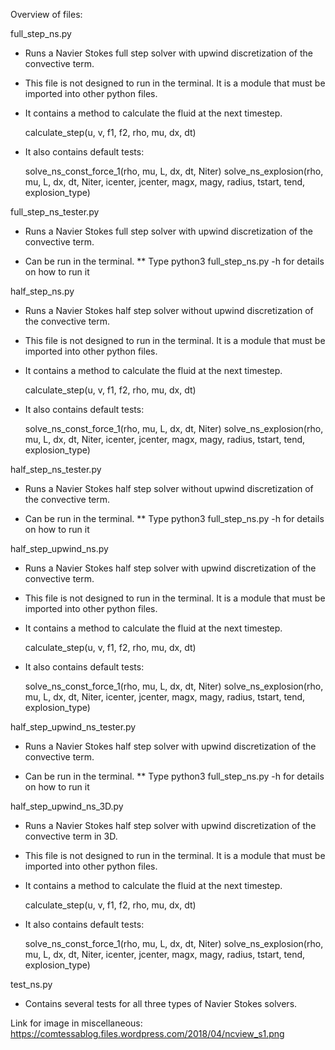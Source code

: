 Overview of files:

full_step_ns.py
- Runs a Navier Stokes full step solver with upwind discretization of the convective term. 
* This file is not designed to run in the terminal. It is a module that must be imported into other python files.
- It contains a method to calculate the fluid at the next timestep.

	calculate_step(u, v, f1, f2, rho, mu, dx, dt) 

- It also contains default tests:

	solve_ns_const_force_1(rho, mu, L, dx, dt, Niter)
	solve_ns_explosion(rho, mu, L, dx, dt, Niter, icenter, jcenter, magx, magy, radius, tstart, tend, explosion_type)

full_step_ns_tester.py
- Runs a Navier Stokes full step solver with upwind discretization of the convective term.
* Can be run in the terminal.
** Type python3 full_step_ns.py -h for details on how to run it

half_step_ns.py
- Runs a Navier Stokes half step solver without upwind discretization of the convective term.
* This file is not designed to run in the terminal. It is a module that must be imported into other python files.

- It contains a method to calculate the fluid at the next timestep.

	calculate_step(u, v, f1, f2, rho, mu, dx, dt) 

- It also contains default tests:

	solve_ns_const_force_1(rho, mu, L, dx, dt, Niter)
	solve_ns_explosion(rho, mu, L, dx, dt, Niter, icenter, jcenter, magx, magy, radius, tstart, tend, explosion_type)

half_step_ns_tester.py
- Runs a Navier Stokes half step solver without upwind discretization of the convective term.
* Can be run in the terminal.
** Type python3 full_step_ns.py -h for details on how to run it

half_step_upwind_ns.py
- Runs a Navier Stokes half step solver with upwind discretization of the convective term.
* This file is not designed to run in the terminal. It is a module that must be imported into other python files.

- It contains a method to calculate the fluid at the next timestep.

	calculate_step(u, v, f1, f2, rho, mu, dx, dt) 

- It also contains default tests:

	solve_ns_const_force_1(rho, mu, L, dx, dt, Niter)
	solve_ns_explosion(rho, mu, L, dx, dt, Niter, icenter, jcenter, magx, magy, radius, tstart, tend, explosion_type)

half_step_upwind_ns_tester.py
- Runs a Navier Stokes half step solver with upwind discretization of the convective term.
* Can be run in the terminal.
** Type python3 full_step_ns.py -h for details on how to run it

half_step_upwind_ns_3D.py
- Runs a Navier Stokes half step solver with upwind discretization of the convective term in 3D.
* This file is not designed to run in the terminal. It is a module that must be imported into other python files.

- It contains a method to calculate the fluid at the next timestep.

	calculate_step(u, v, f1, f2, rho, mu, dx, dt) 

- It also contains default tests:

	solve_ns_const_force_1(rho, mu, L, dx, dt, Niter)
	solve_ns_explosion(rho, mu, L, dx, dt, Niter, icenter, jcenter, magx, magy, radius, tstart, tend, explosion_type)

test_ns.py
- Contains several tests for all three types of Navier Stokes solvers.


Link for image in miscellaneous:
https://comtessablog.files.wordpress.com/2018/04/ncview_s1.png